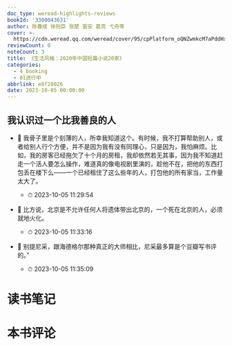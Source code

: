 ```yaml
---
doc_type: weread-highlights-reviews
bookId: '3300043631'
author: 陈春成 徐则臣 张楚 笛安 葛亮 弋舟等
cover: >-
  https://cdn.weread.qq.com/weread/cover/95/cpPlatform_oQNZwmkcM7aPddHxZKu1Bp/t7_cpPlatform_oQNZwmkcM7aPddHxZKu1Bp.jpg
reviewCount: 0
noteCount: 3
title: 《生活风格：2020年中国短篇小说20家》
categories:
  - 4_booking
  - 01进行中
abbrlink: e8f28026
date: 2023-10-05 00:00:00
---
```



## 我认识过一个比我善良的人


- 📌 我骨子里是个刻薄的人，所幸我知道这个。有时候，我不打算帮助别人，或者给别人行个方便，并不是因为我有没有同理心，只是因为，我怕麻烦。比如，我的房客已经拖欠了十个月的房租，我却依然若无其事，因为我不知道赶走一个活人要怎么操作，难道真的像电视剧里演的，趁他不在，把他的东西打包丢在楼下么——一个已经租住了这么些年的人，打包他的所有家当，工作量太大了。 
    - ⏱ 2023-10-05 11:29:54 

- 📌 比方说，北京是不允许任何人将遗体带出北京的，一个死在北京的人，必须就地火化。 
    - ⏱ 2023-10-05 11:33:16 

- 📌 别提尼采，跟海德格尔那种真正的大师相比，尼采最多算是个豆瓣写书评的。” 
    - ⏱ 2023-10-05 11:35:09 

# 读书笔记


# 本书评论
